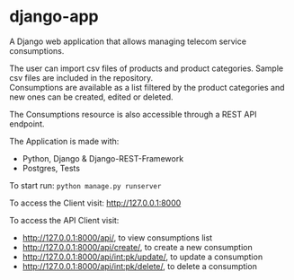 # django-app

A Django web application that allows managing telecom service consumptions.  

The user can import csv files of products and product categories. Sample csv files are included in the repository.  
Consumptions are available as a list filtered by the product categories and new ones can be created, edited or deleted.  

The Consumptions resource is also accessible through a REST API endpoint.  

The Application is made with:

* Python, Django & Django-REST-Framework
* Postgres, Tests

To start run: ```python manage.py runserver```

To access the Client visit: http://127.0.0.1:8000

To access the API Client visit: 

* http://127.0.0.1:8000/api/, to view consumptions list 
* http://127.0.0.1:8000/api/create/, to create a new consumption
* http://127.0.0.1:8000/api/int:pk/update/, to update a consumption
* http://127.0.0.1:8000/api/int:pk/delete/, to delete a consumption  

